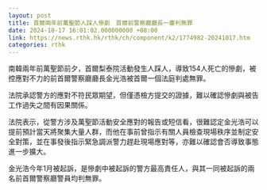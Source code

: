 ```yaml
---
layout: post
title: 首爾兩年前萬聖節人踩人慘劇　首爾前警察廳廳長一審判無罪
date: 2024-10-17 16:01:02.000000000 +08:00
link: https://news.rthk.hk/rthk/ch/component/k2/1774982-20241017.htm
categories: rthk
---
```


南韓兩年前萬聖節前夕，首爾梨泰院活動發生人踩人，導致154人死亡的慘劇，被控應對不力的前首爾警察廳廳長金光浩被首爾一個法庭判處無罪。

法院承認警方的應對不符民眾期望，但僅憑檢方提交的證據，難以確認慘劇與被告工作過失之間有因果關係。

法院表示，從警方涉及萬聖節活動安全應對的報告或短信看，很難認定金光浩可以提前預計當天將聚集大量人群，而他在事前曾指示有關人員檢查現場秩序並制定安全對策，並在事發後指示緊急調派警力趕赴現場應對等，亦難以確認會否導致事態進一步擴大。

金光浩今年1月被起訴，是慘劇中被起訴的警方最高責任人，與其一同被起訴的兩名前首爾警察廳警員均判無罪。
